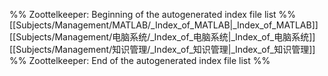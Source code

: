 %% Zoottelkeeper: Beginning of the autogenerated index file list  %%
 [[Subjects/Management/MATLAB/_Index_of_MATLAB|_Index_of_MATLAB]]
 [[Subjects/Management/电脑系统/_Index_of_电脑系统|_Index_of_电脑系统]]
 [[Subjects/Management/知识管理/_Index_of_知识管理|_Index_of_知识管理]]
%% Zoottelkeeper: End of the autogenerated index file list  %%
